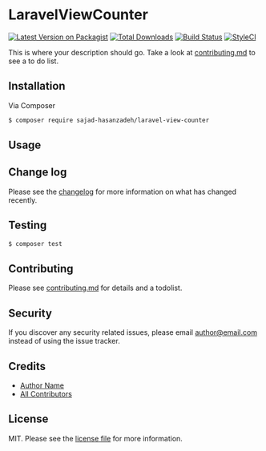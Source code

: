 # LaravelViewCounter

[![Latest Version on Packagist][ico-version]][link-packagist]
[![Total Downloads][ico-downloads]][link-downloads]
[![Build Status][ico-travis]][link-travis]
[![StyleCI][ico-styleci]][link-styleci]

This is where your description should go. Take a look at [contributing.md](contributing.md) to see a to do list.

## Installation

Via Composer

``` bash
$ composer require sajad-hasanzadeh/laravel-view-counter
```

## Usage

## Change log

Please see the [changelog](changelog.md) for more information on what has changed recently.

## Testing

``` bash
$ composer test
```

## Contributing

Please see [contributing.md](contributing.md) for details and a todolist.

## Security

If you discover any security related issues, please email author@email.com instead of using the issue tracker.

## Credits

- [Author Name][link-author]
- [All Contributors][link-contributors]

## License

MIT. Please see the [license file](license.md) for more information.

[ico-version]: https://img.shields.io/packagist/v/sajad-hasanzadeh/laravel-view-counter.svg?style=flat-square
[ico-downloads]: https://img.shields.io/packagist/dt/sajad-hasanzadeh/laravel-view-counter.svg?style=flat-square
[ico-travis]: https://img.shields.io/travis/sajad-hasanzadeh/laravel-view-counter/master.svg?style=flat-square
[ico-styleci]: https://styleci.io/repos/12345678/shield

[link-packagist]: https://packagist.org/packages/sajad-hasanzadeh/laravel-view-counter
[link-downloads]: https://packagist.org/packages/sajad-hasanzadeh/laravel-view-counter
[link-travis]: https://travis-ci.org/sajad-hasanzadeh/laravel-view-counter
[link-styleci]: https://styleci.io/repos/12345678
[link-author]: https://github.com/sajad-hasanzadeh
[link-contributors]: ../../contributors
